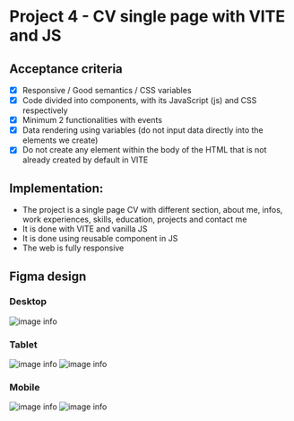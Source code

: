 # Project 4 - CV single page with VITE and JS

## Acceptance criteria

- [x] Responsive / Good semantics / CSS variables
- [x] Code divided into components, with its JavaScript (js) and CSS respectively
- [x] Minimum 2 functionalities with events
- [x] Data rendering using variables (do not input data directly into the elements we create)
- [x] Do not create any element within the body of the HTML that is not already created by default in VITE

## Implementation:

- The project is a single page CV with different section, about me, infos, work experiences, skills, education, projects and contact me
- It is done with VITE and vanilla JS
- It is done using reusable component in JS
- The web is fully responsive

## Figma design

### Desktop

![image info](./public/design/CV_Desktop.png)

### Tablet 

![image info](./public/design/CV_Tablet.png)
![image info](./public/design/CV_Tablet_menu.png)

### Mobile

![image info](./public/design/CV_desktop.png)
![image info](./public/design/CV_desktop.png)

